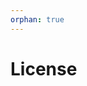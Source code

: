 ```yaml
---
orphan: true
---
```


# License

```{include} ../LICENSE

```
                                                                                                                                                                                                                                                                                                                                                 
